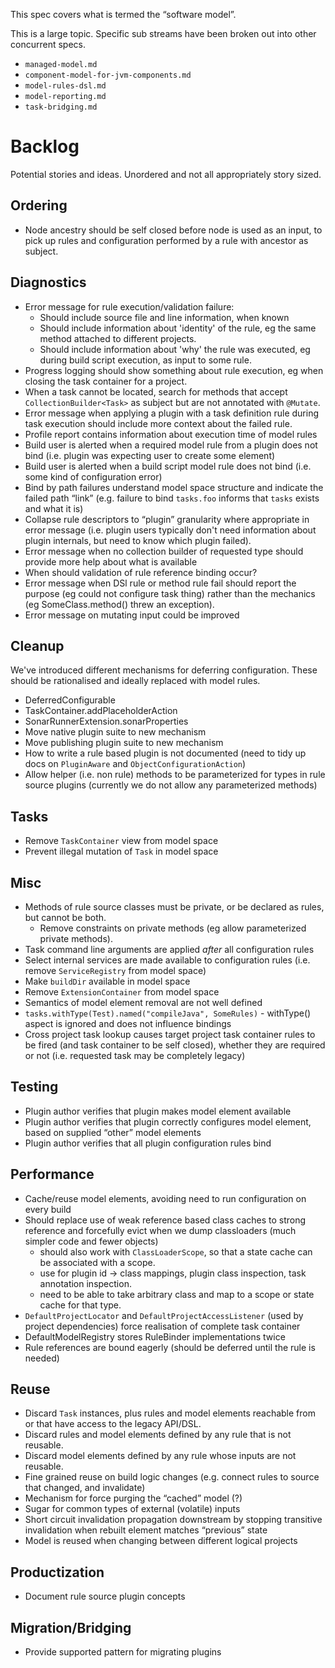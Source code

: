 This spec covers what is termed the “software model”.

This is a large topic.
Specific sub streams have been broken out into other concurrent specs.

* `managed-model.md`
* `component-model-for-jvm-components.md`
* `model-rules-dsl.md`
* `model-reporting.md`
* `task-bridging.md`

# Backlog

Potential stories and ideas.
Unordered and not all appropriately story sized.

## Ordering

- Node ancestry should be self closed before node is used as an input, to pick up rules and configuration performed by a rule with ancestor as subject.

## Diagnostics

- Error message for rule execution/validation failure:
    - Should include source file and line information, when known
    - Should include information about 'identity' of the rule, eg the same method attached to different projects.
    - Should include information about 'why' the rule was executed, eg during build script execution, as input to some rule.
- Progress logging should show something about rule execution, eg when closing the task container for a project.
- When a task cannot be located, search for methods that accept `CollectionBuilder<Task>` as subject but are not annotated with `@Mutate`.
- Error message when applying a plugin with a task definition rule during task execution should include more context about the failed rule.
- Profile report contains information about execution time of model rules
- Build user is alerted when a required model rule from a plugin does not bind (i.e. plugin was expecting user to create some element)
- Build user is alerted when a build script model rule does not bind (i.e. some kind of configuration error)
- Bind by path failures understand model space structure and indicate the failed path “link” (e.g. failure to bind `tasks.foo` informs that `tasks` exists and what it is)
- Collapse rule descriptors to “plugin” granularity where appropriate in error message (i.e. plugin users typically don't need information about plugin internals, but need to know which plugin failed).
- Error message when no collection builder of requested type should provide more help about what is available
- When should validation of rule reference binding occur?
- Error message when DSl rule or method rule fail should report the purpose (eg could not configure task thing) rather than
  the mechanics (eg SomeClass.method() threw an exception).
- Error message on mutating input could be improved

## Cleanup

We've introduced different mechanisms for deferring configuration.
These should be rationalised and ideally replaced with model rules.

- DeferredConfigurable
- TaskContainer.addPlaceholderAction
- SonarRunnerExtension.sonarProperties
- Move native plugin suite to new mechanism
- Move publishing plugin suite to new mechanism
- How to write a rule based plugin is not documented (need to tidy up docs on `PluginAware` and `ObjectConfigurationAction`)
- Allow helper (i.e. non rule) methods to be parameterized for types in rule source plugins (currently we do not allow any parameterized methods)

## Tasks

- Remove `TaskContainer` view from model space
- Prevent illegal mutation of `Task` in model space

## Misc

- Methods of rule source classes must be private, or be declared as rules, but cannot be both.
    - Remove constraints on private methods (eg allow parameterized private methods).
- Task command line arguments are applied _after_ all configuration rules
- Select internal services are made available to configuration rules (i.e. remove `ServiceRegistry` from model space)
- Make `buildDir` available in model space
- Remove `ExtensionContainer` from model space
- Semantics of model element removal are not well defined
- `tasks.withType(Test).named("compileJava", SomeRules)` - withType() aspect is ignored and does not influence bindings
- Cross project task lookup causes target project task container rules to be fired (and task container to be self closed), whether they are required or not (i.e. requested task may be completely legacy)

## Testing

- Plugin author verifies that plugin makes model element available
- Plugin author verifies that plugin correctly configures model element, based on supplied “other” model elements
- Plugin author verifies that all plugin configuration rules bind

## Performance

- Cache/reuse model elements, avoiding need to run configuration on every build
- Should replace use of weak reference based class caches to strong reference and forcefully evict when we dump classloaders (much simpler code and fewer objects)
    - should also work with `ClassLoaderScope`, so that a state cache can be associated with a scope.
    - use for plugin id -> class mappings, plugin class inspection, task annotation inspection.
    - need to be able to take arbitrary class and map to a scope or state cache for that type.
- `DefaultProjectLocator` and `DefaultProjectAccessListener` (used by project dependencies) force realisation of complete task container
- DefaultModelRegistry stores RuleBinder implementations twice
- Rule references are bound eagerly (should be deferred until the rule is needed)

## Reuse

- Discard `Task` instances, plus rules and model elements reachable from or that have access to the legacy API/DSL.
- Discard rules and model elements defined by any rule that is not reusable.
- Discard model elements defined by any rule whose inputs are not reusable.
- Fine grained reuse on build logic changes (e.g. connect rules to source that changed, and invalidate)
- Mechanism for force purging the “cached” model (?)
- Sugar for common types of external (volatile) inputs
- Short circuit invalidation propagation downstream by stopping transitive invalidation when rebuilt element matches “previous” state
- Model is reused when changing between different logical projects

## Productization

- Document rule source plugin concepts

## Migration/Bridging

- Provide supported pattern for migrating plugins
